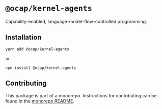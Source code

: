 # `@ocap/kernel-agents`

Capability-enabled, language-model-flow-controlled programming.

## Installation

`yarn add @ocap/kernel-agents`

or

`npm install @ocap/kernel-agents`

## Contributing

This package is part of a monorepo. Instructions for contributing can be found in the [monorepo README](https://github.com/MetaMask/ocap-kernel#readme).
